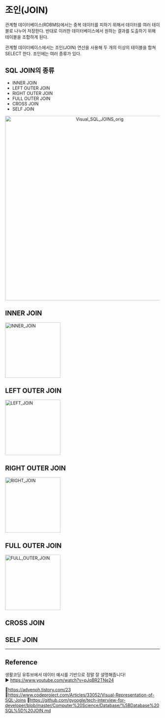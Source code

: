 # 조인(JOIN)

관계형 데이터베이스(RDBMS)에서는 중복 데이터를 피하기 위해서 데이터를 여러 테이블로 나누어 저장한다. 반대로 이러한 데이터베이스에서 원하는 결과를 도출하기 위해 테이블을 조합하게 된다.

관계형 데이터베이스에서는 조인(JOIN) 연산을 사용해 두 개의 이상의 테이블을 합쳐 SELECT 한다. 조인에는 여러 종류가 있다.

## SQL JOIN의 종류

- INNER JOIN
- LEFT OUTER JOIN
- RIGHT OUTER JOIN
- FULL OUTER JOIN
- CROSS JOIN
- SELF JOIN

<p align="center">
  <img src="https://user-images.githubusercontent.com/66757141/208731520-fc274729-7dfc-48a2-9ace-c4e568ba751e.jpg" alt="Visual_SQL_JOINS_orig" width="600px"/>
<p/>

## INNER JOIN
<img src="https://user-images.githubusercontent.com/66757141/208737969-3bc5524e-b23f-499f-8541-4621250fb91e.png" alt="INNER_JOIN" width="180px"/>

## LEFT OUTER JOIN
<img src="https://user-images.githubusercontent.com/66757141/208738055-ca9ca9c0-4d64-4fb2-aacc-6fcac2183a02.png" alt="LEFT_JOIN" width="180px" />

## RIGHT OUTER JOIN
<img src="https://user-images.githubusercontent.com/66757141/208738091-c01277ef-59d5-4fe2-9dd2-5b392f282789.png" alt="RIGHT_JOIN" width="180px" />

## FULL OUTER JOIN
<img src="https://user-images.githubusercontent.com/66757141/208738130-fc842d97-527a-4dc2-81dc-bc7dbcbde3c6.png" alt="FULL_OUTER_JOIN" width="180px" />

## CROSS JOIN

## SELF JOIN

---

## Reference

생활코딩 유튜브에서 데이터 예시를 기반으로 정말 잘 설명해줍니다!  
▶️ https://www.youtube.com/watch?v=pJqBR2TNe24

📄https://advenoh.tistory.com/23  
📄https://www.codeproject.com/Articles/33052/Visual-Representation-of-SQL-Joins
📄https://github.com/gyoogle/tech-interview-for-developer/blob/master/Computer%20Science/Database/%5BDatabase%20SQL%5D%20JOIN.md
